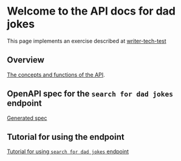 # Welcome to the API docs for dad jokes
This page implements an exercise described at [writer-tech-test](https://github.com/interledger/writer-tech-test)

## Overview
[The concepts and functions of the API](overview.html).

## OpenAPI spec for the `search for dad jokes` endpoint

[Generated spec](spec.html)

## Tutorial for using the endpoint
[Tutorial for using `search for dad jokes` endpoint](tutorial.html)